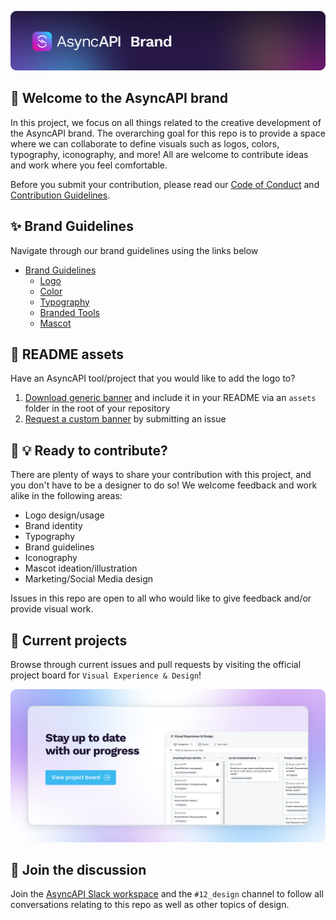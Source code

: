 
[![AsyncAPI Brand Banner](./assets/github-repobanner-brand.png)](https://www.asyncapi.com)

## 🎨 Welcome to the AsyncAPI brand
In this project, we focus on all things related to the creative development of the AsyncAPI brand. The overarching goal for this repo is to provide a space where we can collaborate to define visuals such as logos, colors, typography, iconography, and more! All are welcome to contribute ideas and work where you feel comfortable.

Before you submit your contribution, please read our [Code of Conduct](https://github.com/asyncapi/.github/blob/master/CODE_OF_CONDUCT.md) and [Contribution Guidelines](https://github.com/asyncapi/asyncapi/blob/master/CONTRIBUTING.md#contributing-to-asyncapi).

## ✨ Brand Guidelines
Navigate through our brand guidelines using the links below

- [Brand Guidelines](brand-guidelines/README.md)
    - [Logo](brand-guidelines/logo/README.md)
    - [Color](brand-guidelines/color/README.md)
    - [Typography](brand-guidelines/typography/README.md)
    - [Branded Tools](brand-guidelines/branded-tools/README.md)
    - [Mascot](illustrations/mascots/README.md)

## 📖 README assets
Have an AsyncAPI tool/project that you would like to add the logo to?

1. [Download generic banner](./assets/github-repobanner-generic.png) and include it in your README via an `assets` folder in the root of your repository
2. [Request a custom banner](https://github.com/asyncapi/brand/issues/new?&title=New+repo+banner+request&body=Leave+the+title+and+link+of+your+repo+and+any+other+details+here&assignees=mcturco&labels=:art:+design) by submitting an issue

## 🙌 💡 Ready to contribute?
There are plenty of ways to share your contribution with this project, and you don't have to be a designer to do so! We welcome feedback and work alike in the following areas:

- Logo design/usage
- Brand identity
- Typography
- Brand guidelines
- Iconography
- Mascot ideation/illustration
- Marketing/Social Media design

Issues in this repo are open to all who would like to give feedback and/or provide visual work.

## 📌 Current projects
Browse through current issues and pull requests by visiting the official project board for `Visual Experience & Design`!

[![Stay up to date with our progress. View project board ->](./assets/github-brand_project-board-cta.png)](https://github.com/orgs/asyncapi/projects/10/views/2)
 

## 💬 Join the discussion
Join the [AsyncAPI Slack workspace](https://asyncapi.com/slack-invite) and the `#12_design` channel to follow all conversations relating to this repo as well as other topics of design.